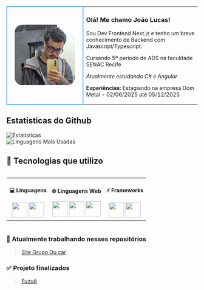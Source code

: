 <table>
	<tr>
		<td valing="center" style="border: 2px solid #58a6ff; border-radius: 15px; padding: 20px;" width="40%">
			<img src="./imgs/foto.jpg" style="width: 100%; border-radius: 20px;"/>
		</td>
		<td>
			<h3>Olá! Me chamo João Lucas!</h3>
			<p>Sou Dev Frontend Next.js e tenho um breve conhecimento de Backend com Javascript/Typescript.</p>
			<p>Cursando 5º período de ADS na faculdade SENAC Recife</p>
			<p><i>Atualmente estudando C# e Angular</i></p>
			<p><strong>Experiências:</strong> Estagiando na empresa Dom Metal - 02/06/2025 até 05/12/2025</p>	
		</td>
	</tr>
</table>

## Estatisticas do Github
![Estatísticas](https://github-readme-stats.vercel.app/api?username=jukalbf&show_icons=true&theme=radical)
<br />
![Linguagens Mais Usadas](https://github-readme-stats.vercel.app/api/top-langs/?username=jukalbf&layout=compact&theme=radical)

## 🚀 Tecnologias que utilizo
<div style="border: 1px solid white; border-radius: 6px margin: 0 auto">
	<table>
		<tr>
			<td valign="center" align="center">
				<h4>💻 Linguagens</h4>
				<img src="https://cdn.jsdelivr.net/gh/devicons/devicon/icons/javascript/javascript-original.svg" width=40 height=40 />	
				<img src="https://cdn.jsdelivr.net/gh/devicons/devicon/icons/typescript/typescript-original.svg" width=40 height=40 />
			</td>
			<td valign="center" align="center">
				<h4>🌐 Linguagens Web</h4>
				<img src="https://cdn.jsdelivr.net/gh/devicons/devicon@latest/icons/html5/html5-original.svg", width=40 height=40 />
				<img src="https://cdn.jsdelivr.net/gh/devicons/devicon@latest/icons/css3/css3-original.svg" width=40 height=40 />
				<img src="https://cdn.jsdelivr.net/gh/devicons/devicon@latest/icons/sass/sass-original.svg" width=40 height=40 />
			</td>
			<td valign="center" align="center">
				<h4>⚡ Frameworks</h4>
    			<img src="https://cdn.jsdelivr.net/gh/devicons/devicon@latest/icons/react/react-original.svg" width=40 height=40 /> 
				<img src="https://cdn.jsdelivr.net/gh/devicons/devicon@latest/icons/nextjs/nextjs-original.svg", width=40 height=40 />
			</td>
		</tr>
	</table>
</div>

### 🌟 Atualmente trabalhando nesses repositórios
> [Site Grupo Du car](https://github.com/GrupoDu/grupodu-landingpage)

### ✅ Projeto finalizados
> [Fuzuê](https://github.com/jukalbf/fuzue-landingpage.git)
